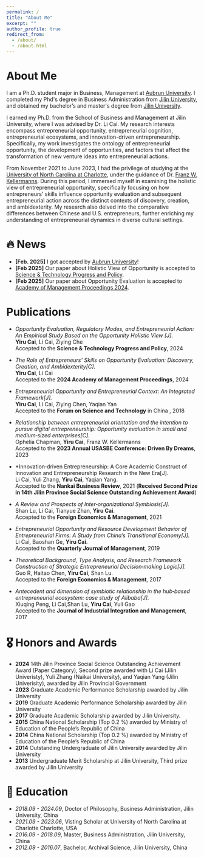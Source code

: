 ```yaml
---
permalink: /
title: "About Me"
excerpt: ""
author_profile: true
redirect_from: 
  - /about/
  - /about.html
---
```


<span class='anchor' id='about-me'></span>

# About Me
I am a Ph.D. student major in Business, Management at [Aubrun University](https://www.auburn.edu/). I completed my Phd's degree in Business Administration
from [Jilin University](https://www.jlu.edu.cn/), and obtained my bachelor’s and master's degree from [Jilin University](https://www.jlu.edu.cn/).

I earned my Ph.D. from the School of Business and Management at Jilin University, where I was advised by Dr. Li Cai. My research interests encompass entrepreneurial opportunity, entrepreneurial cognition, entrepreneurial ecosystems, and innovation-driven entrepreneurship. Specifically, my work investigates the ontology of entrepreneurial opportunity, the development of opportunities, and factors that affect the transformation of new venture ideas into entrepreneurial actions.

From November 2021 to June 2023, I had the privilege of studying at the [University of North Carolina at Charlotte](https://www.charlotte.edu/), under the guidance of Dr. [Franz W. Kellermanns](https://belkcollege.charlotte.edu/directory/franz-w-kellermanns/). During this period, I immersed myself in examining the holistic view of entrepreneurial opportunity, specifically focusing on how entrepreneurs' skills influence opportunity evaluation and subsequent entrepreneurial action across the distinct contexts of discovery, creation, and ambidexterity. My research also delved into the comparative differences between Chinese and U.S. entrepreneurs, further enriching my understanding of entrepreneurial dynamics in diverse cultural settings.

# 🔥 News
- **[Feb. 2025]** I got accepted by [Aubrun University](https://www.auburn.edu/)!
- **[Feb 2025]** Our paper about Holistic View of Opportunity is accepted to [Science & Technology Progress and Policy](https://www.kjjb.org/EN/top_access).
- **[Feb 2025]** Our paper about Opportunity Evaluation is accepted to [Academy
of Management Proceedings 2024](https://journals.aom.org/toc/amproc/2024/1).

# Publications
- *Opportunity Evaluation, Regulatory Modes, and Entrepreneurial Action: An Empirical Study Based on
the Opportunity Holistic View [J].*
  <br>
  **Yiru Cai**, Li Cai, Ziying Che
  <br>
  Accepted to the **Science & Technology Progress and Policy**, 2024
  <br>


- *The Role of Entrepreneurs’ Skills on Opportunity Evaluation: Discovery, Creation, and Ambidexterity[C].*
  <br>
  **Yiru Cai**, Li Cai
  <br>
  Accepted to the **2024 Academy of Management Proceedings**, 2024
  <br>

- *Entrepreneurial Opportunity and Entrepreneurial Context: An Integrated Framework[J].*
  <br>
  **Yiru Cai**, Li Cai, Ziying Chen, Yaqian Yan
  <br>
  Accepted to the **Forum on Science and Technology** in China , 2018
  <br>
  
- *Relationship between entrepreneurial orientation and the intention to pursue
digital entrepreneurship: Opportunity evaluation in small and medium‑sized enterprises[C].*
  <br>
  Ophelia Chapman, **Yiru Cai**, Franz W. Kellermanns
  <br>
  Accepted to the **2023 Annual USASBE Conference: Driven By Dreams**, 2023
  <br>

- *Innovation‑driven Entrepreneurship: A Core Academic Construct of Innovation and
Entrepreneurship Research in the New Era[J].
  <br>
 Li Cai, Yuli Zhang, **Yiru Cai**, Yaqian Yang. 
  <br>
  Accepted to the **Nankai Business Review**, 2021 (**Received Second Prize in 14th
Jilin Province Social Science Outstanding Achievement Award**)
  <br>
  
- *A Review and Prospects of Inter‑organizational Symbiosis[J].*
  <br>
  Shan Lu, Li Cai, Tianyue Zhan, **Yiru Cai**. 
  <br>
  Accepted to the **Foreign Economics & Management**, 2021
  <br>

- *Entrepreneurial Opportunity and Resource Development Behavior of Entrepreneurial Firms: A Study
from China’s Transitional Economy[J].*
  <br>
  Li Cai, Baoshan Ge, **Yiru Cai**.
  <br>
  Accepted to the **Quarterly Journal of Management**, 2019 
  <br>

- *Theoretical Background, Type Analysis, and Research Framework Construction of Strategic
Entrepreneurial Decision‑making Logic[J].*
  <br>
 Guo R, Haitao Chen, **Yiru Cai**, Shan Lu. 
  <br>
  Accepted to the **Foreign Economics & Management**, 2017 
  <br>

- *Antecedent and dimension of symbiotic relationship in the hub‑based
entrepreneurial ecosystem: case study of Alibaba[J].*
  <br>
 Xiuqing Peng, Li Cai,Shan Lu, **Yiru Cai**, Yuli Gao
  <br>
  Accepted to the **Journal of Industrial Integration and Management**, 2017 
  <br>
  

# 🎖 Honors and Awards
- **2024** 14th Jilin Province Social Science Outstanding Achievement Award (Paper Category), Second prize awarded with Li Cai
(Jilin Univeristy), Yuli Zhang (Naikai University), and Yaqian Yang (Jilin Univerisity), awarded by Jilin Provincial Government
- **2023** Graduate Academic Performance Scholarship awarded by Jilin University
- **2019** Graduate Academic Performance Scholarship awarded by Jilin University
- **2017** Graduate Academic Scholarship awarded by Jilin University.
- **2015** China National Scholarship (Top 0.2 %) awarded by Ministry of Education of the People’s Republic of China
- **2014** China National Scholarship (Top 0.2 %) awarded by Ministry of Education of the People’s Republic of China
- **2014** Outstanding Undergraduate of Jilin University awarded by Jilin University
- **2013** Undergraduate Merit Scholarship at Jilin University, Third prize awarded by Jilin University

# 📖 Education
- *2018.09 - 2024.09*, Doctor of Philosophy, Business Administration, Jilin University, China
- *2021.09 - 2023.06*, Visting Scholar at University of North Carolina at Charlotte Charlotte, USA
- *2016.09 - 2018.09*, Master, Business Administration, Jilin University, China
- *2012.09 - 2016.07*, Bachelor, Archival Science, Jilin University, China



